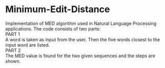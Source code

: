 # Minimum-Edit-Distance
Implementation of MED algorithm used in Natural Language Processing applications. The code consists of two parts:  
PART 1  
A word is taken as input from the user. Then the five words closest to the input word are listed.  
PART 2  
The MED value is found for the two given sequences and the steps are shown.  
